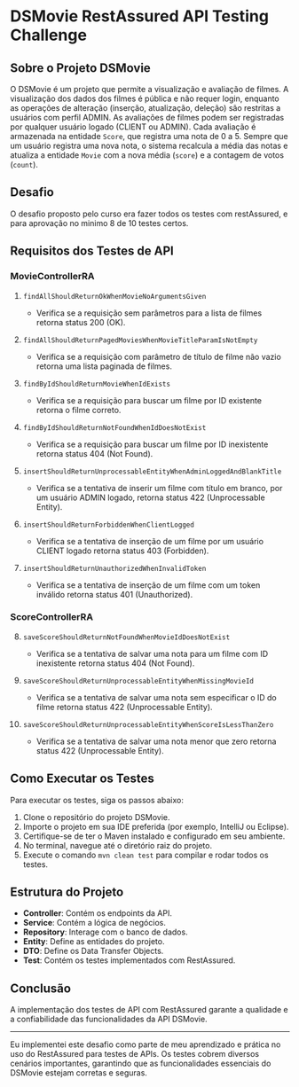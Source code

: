 # DSMovie RestAssured API Testing Challenge

## Sobre o Projeto DSMovie

O DSMovie é um projeto que permite a visualização e avaliação de filmes. A visualização dos dados dos filmes é pública e não requer login, enquanto as operações de alteração (inserção, atualização, deleção) são restritas a usuários com perfil ADMIN. As avaliações de filmes podem ser registradas por qualquer usuário logado (CLIENT ou ADMIN). Cada avaliação é armazenada na entidade `Score`, que registra uma nota de 0 a 5. Sempre que um usuário registra uma nova nota, o sistema recalcula a média das notas e atualiza a entidade `Movie` com a nova média (`score`) e a contagem de votos (`count`).

## Desafio

O desafio proposto pelo curso era fazer todos os testes com restAssured, e para aprovação no minimo 8 de 10 testes certos.

## Requisitos dos Testes de API

### MovieControllerRA

1. `findAllShouldReturnOkWhenMovieNoArgumentsGiven`
   - Verifica se a requisição sem parâmetros para a lista de filmes retorna status 200 (OK).

2. `findAllShouldReturnPagedMoviesWhenMovieTitleParamIsNotEmpty`
   - Verifica se a requisição com parâmetro de título de filme não vazio retorna uma lista paginada de filmes.

3. `findByIdShouldReturnMovieWhenIdExists`
   - Verifica se a requisição para buscar um filme por ID existente retorna o filme correto.

4. `findByIdShouldReturnNotFoundWhenIdDoesNotExist`
   - Verifica se a requisição para buscar um filme por ID inexistente retorna status 404 (Not Found).

5. `insertShouldReturnUnprocessableEntityWhenAdminLoggedAndBlankTitle`
   - Verifica se a tentativa de inserir um filme com título em branco, por um usuário ADMIN logado, retorna status 422 (Unprocessable Entity).

6. `insertShouldReturnForbiddenWhenClientLogged`
   - Verifica se a tentativa de inserção de um filme por um usuário CLIENT logado retorna status 403 (Forbidden).

7. `insertShouldReturnUnauthorizedWhenInvalidToken`
   - Verifica se a tentativa de inserção de um filme com um token inválido retorna status 401 (Unauthorized).

### ScoreControllerRA

8. `saveScoreShouldReturnNotFoundWhenMovieIdDoesNotExist`
   - Verifica se a tentativa de salvar uma nota para um filme com ID inexistente retorna status 404 (Not Found).

9. `saveScoreShouldReturnUnprocessableEntityWhenMissingMovieId`
   - Verifica se a tentativa de salvar uma nota sem especificar o ID do filme retorna status 422 (Unprocessable Entity).

10. `saveScoreShouldReturnUnprocessableEntityWhenScoreIsLessThanZero`
    - Verifica se a tentativa de salvar uma nota menor que zero retorna status 422 (Unprocessable Entity).

## Como Executar os Testes

Para executar os testes, siga os passos abaixo:

1. Clone o repositório do projeto DSMovie.
2. Importe o projeto em sua IDE preferida (por exemplo, IntelliJ ou Eclipse).
3. Certifique-se de ter o Maven instalado e configurado em seu ambiente.
4. No terminal, navegue até o diretório raiz do projeto.
5. Execute o comando `mvn clean test` para compilar e rodar todos os testes.

## Estrutura do Projeto

- **Controller**: Contém os endpoints da API.
- **Service**: Contém a lógica de negócios.
- **Repository**: Interage com o banco de dados.
- **Entity**: Define as entidades do projeto.
- **DTO**: Define os Data Transfer Objects.
- **Test**: Contém os testes implementados com RestAssured.

## Conclusão

A implementação dos testes de API com RestAssured garante a qualidade e a confiabilidade das funcionalidades da API DSMovie.

---

Eu implementei este desafio como parte de meu aprendizado e prática no uso do RestAssured para testes de APIs. Os testes cobrem diversos cenários importantes, garantindo que as funcionalidades essenciais do DSMovie estejam corretas e seguras. 

